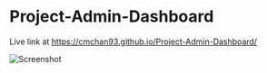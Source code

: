 # Project-Admin-Dashboard

Live link at https://cmchan93.github.io/Project-Admin-Dashboard/


![Screenshot](https://github.com/dodgedanpei/Project-Admin-Dashboard/blob/main/images/Project%20Admin%20Dashboard.JPG)

